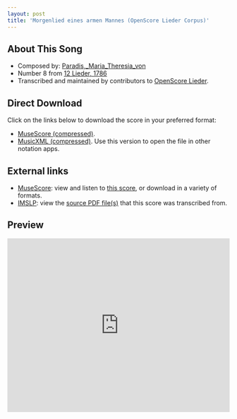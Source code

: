 ```yaml
---
layout: post
title: 'Morgenlied eines armen Mannes (OpenScore Lieder Corpus)'
---
```


## About This Song

- Composed by: [Paradis,_Maria_Theresia_von](https://fourscoreandmore.org/openscore/lieder/Paradis,_Maria_Theresia_von)
- Number 8 from [12 Lieder, 1786](https://fourscoreandmore.org/openscore/lieder/Paradis,_Maria_Theresia_von/12_Lieder,_1786)
- Transcribed and maintained by contributors to [OpenScore Lieder].

[OpenScore Lieder]: https://musescore.com/openscore-lieder-corpus

## Direct Download

Click on the links below to download the score in your preferred format:
- [MuseScore (compressed)](https://github.com/openscore/lieder/blob/main/scores/Paradis,_Maria_Theresia_von/12_Lieder,_1786/08_Morgenlied_eines_armen_Mannes/lc5991353.mscz?raw=true).
- [MusicXML (compressed)](https://github.com/openscore/lieder/blob/main/scores/Paradis,_Maria_Theresia_von/12_Lieder,_1786/08_Morgenlied_eines_armen_Mannes/lc5991353.mxl?raw=true). Use this version to open the file in other notation apps.

## External links

- [MuseScore]: view and listen to [this score][MuseScore], or download in a variety of formats.
- [IMSLP]: view the [source PDF file(s)][IMSLP] that this score was transcribed from.

[MuseScore]: https://musescore.com/score/5991353
[IMSLP]: https://imslp.org/wiki/Special:ReverseLookup/256073

## Preview

<iframe width="100%" height="394" src="https://musescore.com/openscore-lieder-corpus/scores/5991353/embed" frameborder="0" allowfullscreen allow="autoplay; fullscreen"></iframe>
